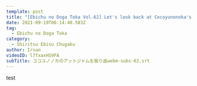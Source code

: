```yaml
---
template: post
title: "[Ebichu no Doga Toka Vol.62] Let's look back at Cocoyunonoka's at Jam"
date: 2021-09-19T06:14:40.583Z
tag:
  - Ebichu no Doga Toka
category:
  - Shiritsu Ebisu Chugaku
author: Irsan
videoID: l7fxaxHS9FA
subTitle: ココユノノカのアットジャムを振り返webm-subs-62.srt
---
```

test